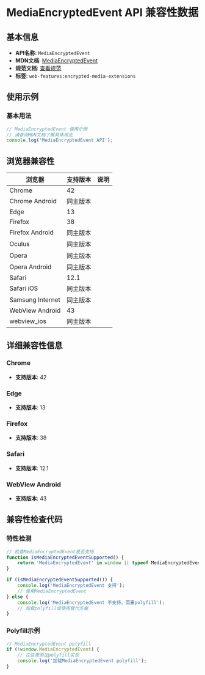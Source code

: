 # MediaEncryptedEvent API 兼容性数据

## 基本信息

- **API名称**: `MediaEncryptedEvent`
- **MDN文档**: [MediaEncryptedEvent](https://developer.mozilla.org/docs/Web/API/MediaEncryptedEvent)
- **规范文档**: [查看规范](https://w3c.github.io/encrypted-media/#mediaencryptedevent)
- **标签**: `web-features:encrypted-media-extensions`

## 使用示例

### 基本用法

```javascript
// MediaEncryptedEvent 使用示例
// 请查阅MDN文档了解具体用法
console.log('MediaEncryptedEvent API');
```

## 浏览器兼容性

| 浏览器 | 支持版本 | 说明 |
|--------|----------|------|
| Chrome | 42 |  |
| Chrome Android | 同主版本 |  |
| Edge | 13 |  |
| Firefox | 38 |  |
| Firefox Android | 同主版本 |  |
| Oculus | 同主版本 |  |
| Opera | 同主版本 |  |
| Opera Android | 同主版本 |  |
| Safari | 12.1 |  |
| Safari iOS | 同主版本 |  |
| Samsung Internet | 同主版本 |  |
| WebView Android | 43 |  |
| webview_ios | 同主版本 |  |

## 详细兼容性信息

### Chrome

- **支持版本**: 42

### Edge

- **支持版本**: 13

### Firefox

- **支持版本**: 38

### Safari

- **支持版本**: 12.1

### WebView Android

- **支持版本**: 43

## 兼容性检查代码

### 特性检测

```javascript
// 检查MediaEncryptedEvent是否支持
function isMediaEncryptedEventSupported() {
    return 'MediaEncryptedEvent' in window || typeof MediaEncryptedEvent !== 'undefined';
}

if (isMediaEncryptedEventSupported()) {
    console.log('MediaEncryptedEvent 支持');
    // 使用MediaEncryptedEvent
} else {
    console.log('MediaEncryptedEvent 不支持，需要polyfill');
    // 加载polyfill或使用替代方案
}
```

### Polyfill示例

```javascript
// MediaEncryptedEvent polyfill
if (!window.MediaEncryptedEvent) {
    // 在这里添加polyfill实现
    console.log('加载MediaEncryptedEvent polyfill');
}
```

